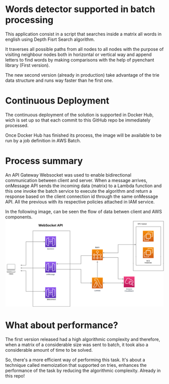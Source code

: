# Words detector supported in batch processing

This application consist in a script that searches inside a matrix all words in english using Depth Fisrt Search algorithm.

It traverses all possible paths from all nodes to all nodes with the purpose of visiting neighbour nodes both in horizontal or vertical way and append letters to find words by making comparisons with the help of pyenchant library (First version).

The new second version (already in production) take advantage of the trie data structure and runs way faster than he first one.

# Continuous Deployment

The continuous deployment of the solution is supported in Docker Hub, wich is set up so that each commit to this GitHub repo be immediately processed.

Once Docker Hub has finished its process, the image will be available to be run by a job definition in AWS Batch.

# Process summary

An API Gateway Websocket was used to enable bidirectional communication between client and server. When a message arrives, onMessage API sends the incoming data (matrix) to a Lambda function and this one invoke the batch service to execute the algorithm and return a response based on the client connection id through the same onMessage API. All the previous with its respective policies attached in IAM service.

In the following image, can be seen the flow of data betwen client and AWS components.
![Diagram](./Cloud-flow.png)

# What about performance?

The first version released had a high algorithmic complexity and therefore, when a matrix of a considerable size was sent to batch, it took also a considerable amount of time to be solved.

So, there's a more efficient way of performing this task. It's about a technique called memoization that supported on tries,  enhances the performance of the task by reducing the algorithmic complexity. Already in this repo!
